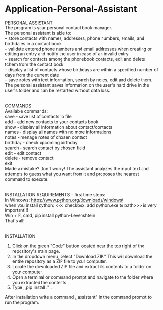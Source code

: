 # Application-Personal-Assistant <br>
PERSONAL ASSISTANT <br>
The program is your personal contact book manager. <br>
The personal assistant is able to:<br>
– store contacts with names, addresses, phone numbers, emails, and birthdates in a contact book <br>
– validate entered phone numbers and email addresses when creating or editing an entry and notify the user in case of an invalid entry <br>
– search for contacts among the phonebook contacts, edit and delete tchem from the contact book <br>
– display a list of contacts whose birthdays are within a specified number of days from the current date <br>
– save notes with text information, search by notes, edit and delete them. <br>
The personal assistant saves information on the user's hard drive in the user's folder and can be restarted without data loss. <br>
<br>
<br>
COMMANDS <br>
Available commands: <br>
save - save list of contacts to file <br>
add - add new contacts to your contacts book <br>
show - display all information about contact/contacts <br>
names - display all names with no more informations <br>
notes - menage notes of chosen contact <br>
birthday - check upcoming birthday <br>
search - search contact by chosen field <br> 
edit - edit contact <br>
delete - remove contact <br>
exit <br>
Made a mistake? Don't worry! The assistant analyzes the input text and attempts to guess what you want from it and proposes the nearest command to execute. <br>
<br>
<br>
INSTALLATION REQUIREMENTS - first time steps: <br>
In Windows: https://www.python.org/downloads/windows/ <br> 
when you install python:  <<< checkbox: add python.exe to path>>> is very important!!! <br>
Win + R, cmd, pip install python-Levenshtein <br>
That's all! <br>
<br>
<br>
INSTALLATION <br>
1. Click on the green "Code" button located near the top right of the repository's main page. <br>
2. In the dropdown menu, select "Download ZIP." This will download the entire repository as a ZIP file to your computer. <br>
3. Locate the downloaded ZIP file and extract its contents to a folder on your computer. <br>
4. Open a terminal or command prompt and navigate to the folder where you extracted the contents. <br>
5. Type ,,pip install ." .  <br>
   
After installation write a command ,,assistant" in the command prompt to run the program. <br>
